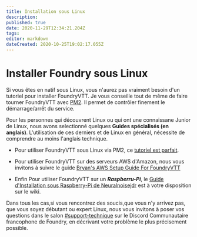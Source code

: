 ```yaml
---
title: Installation sous Linux
description: 
published: true
date: 2020-11-29T12:34:21.204Z
tags: 
editor: markdown
dateCreated: 2020-10-25T19:02:17.055Z
---
```


# Installer Foundry sous Linux

Si vous êtes en natif sous Linux, vous n'aurez pas vraiment besoin d'un tutoriel pour installer FoundryVTT.
Je vous conseille tout de même de faire tourner FoundryVTT avec [PM2](https://pm2.keymetrics.io/docs/usage/pm2-doc-single-page/). Il permet de contrôler finement le démarrage/arrêt du service.

Pour les personnes qui découvrent Linux ou qui ont une connaissane Junior de Linux, nous avons selectionné quelques **Guides  spécialisés (en anglais)**.
L'utilisation de ces derniers et de Linux en général, nécessite de comprendre au moins l'anglais technique.

- Pour utiliser FoundryVTT sous Linux via PM2, ce [tutoriel est parfait](https://foundryvtt.wiki/en/setup/Ubuntu-VM).

- Pour utiliser FoundryVTT sur des serveurs AWS d'Amazon, nous vous invitons à suivre le guide [Bryan's AWS Setup Guide For FoundryVTT](https://github.com/bryancasler/Bryans-AWS-Setup-Guide-for-FoundryVTT)

- Enfin Pour utiliser FoundryVTT sur un ***Raspberru-Pi***, le [Guide d'Installation sous Raspberry-Pi de Neuralnoisejdr](https://foundryvtt.wiki/fr/pour-commencer/raspberry) est à votre disposition sur le wiki.


Dans tous les cas,si vous rencontrez des soucis,que vous n'y arrivez pas, que vous soyez débutant ou expert Linux, nous vous invitons à poser vos questions dans le salon [#support-technique](https://discord.gg/pPSDNJk) sur le Discord Communautaire francophone de Foundry, en décrivant votre problème le plus précisement possible.